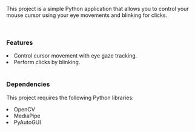 <p>This project is a simple Python application that allows you to control your mouse cursor using your eye movements and blinking for clicks.</p>
<br>
<h3>Features</h3>
<li>Control cursor movement with eye gaze tracking.</li>
<li>Perform clicks by blinking.</li>
<br>
<h3>Dependencies</h3>
<p>This project requires the following Python libraries: </p>
<li>OpenCV</li>
<li>MediaPipe</li>
<li>PyAutoGUI</li>
